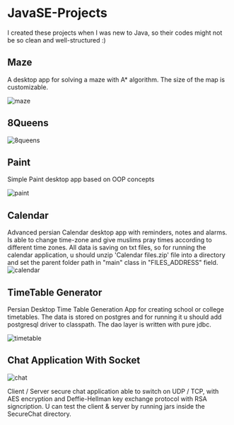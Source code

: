 # JavaSE-Projects
I created these projects when I was new to Java, so their codes might not be so clean and well-structured :)


## Maze
A desktop app for solving a maze with A* algorithm. The size of the map is customizable.

![maze](https://github.com/meysam-amini/JavaSE-Projects/assets/59673699/8b3eae28-bab0-419f-bf1d-a93ff1343b04)

## 8Queens

![8queens](https://github.com/meysam-amini/JavaSE-Projects/assets/59673699/8908e610-55af-4ad6-b2a5-12c8f48c2a44)


## Paint
Simple Paint desktop app based on OOP concepts

![paint](https://github.com/meysam-amini/JavaSE-Projects/assets/59673699/af26f3f9-e4ca-413a-a900-5b304f87c055)



## Calendar
Advanced persian Calendar desktop app with reminders, notes and alarms. Is able to change time-zone and give muslims pray times according to different time zones. All data is saving on txt files, so for running the calendar application, u should unzip 'Calendar files.zip' file into a directory and set the parent folder path in "main" class in "FILES_ADDRESS" field.
<br>
![calendar](https://github.com/meysam-amini/JavaSE-Projects/assets/59673699/27d3351b-9fb1-4ca1-bf9b-3a31c01304b9)



## TimeTable Generator
Persian Desktop Time Table Generation App for creating school or college timetables. The data is stored on postgres and for running it u should add postgresql driver to classpath. The dao layer is written with pure jdbc.

![timetable](https://file.io/LZIropfHujdk)


## Chat Application With Socket
![chat](https://github.com/meysam-amini/JavaSE-Projects/assets/59673699/c722c27e-5ffa-4759-9a19-dbf9bcd2c601)

Client / Server secure chat application able to switch on UDP / TCP, with AES encryption and Deffie-Hellman
key exchange protocol with RSA signcription. U can test the client & server by running jars inside the SecureChat directory.



